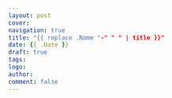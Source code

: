 ```yaml
---
layout: post
cover: 
navigation: true
title: "{{ replace .Name "-" " " | title }}"
date: {{ .Date }}
draft: true
tags: 
logo: 
author: 
comment: false
---
```


